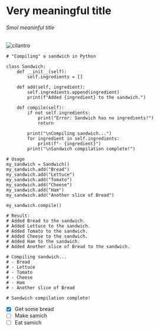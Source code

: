 # Very meaningful title
###### Smol meaninful title

![cilantro](https://github.com/user-attachments/assets/23cda179-07c7-4966-9520-57f7b845b3a9)

```
# "Compiling" a sandwich in Python

class Sandwich:
    def __init__(self):
        self.ingredients = []

    def add(self, ingredient):
        self.ingredients.append(ingredient)
        print(f"Added {ingredient} to the sandwich.")

    def compile(self):
        if not self.ingredients:
            print("Error: Sandwich has no ingredients!")
            return

        print("\nCompiling sandwich...")
        for ingredient in self.ingredients:
            print(f"- {ingredient}")
        print("\nSandwich compilation complete!")

# Usage
my_sandwich = Sandwich()
my_sandwich.add("Bread")
my_sandwich.add("Lettuce")
my_sandwich.add("Tomato")
my_sandwich.add("Cheese")
my_sandwich.add("Ham")
my_sandwich.add("Another slice of Bread")

my_sandwich.compile()

# Result:
# Added Bread to the sandwich.
# Added Lettuce to the sandwich.
# Added Tomato to the sandwich.
# Added Cheese to the sandwich.
# Added Ham to the sandwich.
# Added Another slice of Bread to the sandwich.

# Compiling sandwich...
# - Bread
# - Lettuce
# - Tomato
# - Cheese
# - Ham
# - Another slice of Bread

# Sandwich compilation complete!
```

- [X] Get some bread
- [ ] Make samich
- [ ] Eat samich
